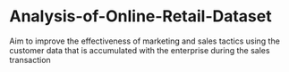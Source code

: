 # Analysis-of-Online-Retail-Dataset

Aim to improve the effectiveness of marketing and sales tactics using the customer data that is accumulated with the enterprise during the sales transaction
